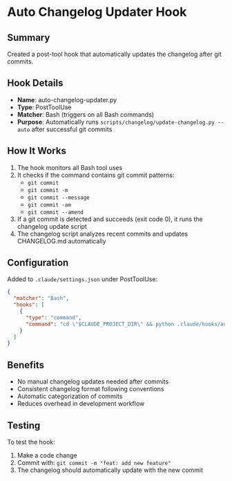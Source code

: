 # Auto Changelog Updater Hook

## Summary

Created a post-tool hook that automatically updates the changelog after git commits.

## Hook Details

- **Name**: auto-changelog-updater.py
- **Type**: PostToolUse
- **Matcher**: Bash (triggers on all Bash commands)
- **Purpose**: Automatically runs `scripts/changelog/update-changelog.py --auto` after successful git commits

## How It Works

1. The hook monitors all Bash tool uses
2. It checks if the command contains git commit patterns:
   - `git commit`
   - `git commit -m`
   - `git commit --message`
   - `git commit -am`
   - `git commit --amend`
3. If a git commit is detected and succeeds (exit code 0), it runs the changelog update script
4. The changelog script analyzes recent commits and updates CHANGELOG.md automatically

## Configuration

Added to `.claude/settings.json` under PostToolUse:

```json
{
  "matcher": "Bash",
  "hooks": [
    {
      "type": "command",
      "command": "cd \"$CLAUDE_PROJECT_DIR\" && python .claude/hooks/auto-changelog-updater.py"
    }
  ]
}
```

## Benefits

- No manual changelog updates needed after commits
- Consistent changelog format following conventions
- Automatic categorization of commits
- Reduces overhead in development workflow

## Testing

To test the hook:

1. Make a code change
2. Commit with: `git commit -m "feat: add new feature"`
3. The changelog should automatically update with the new commit
